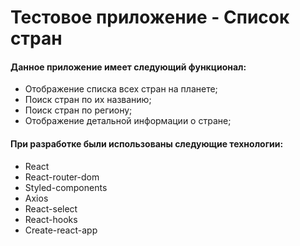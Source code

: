 # Тестовое приложение - Список стран

#### Данное приложение имеет следующий функционал:
* Отображение списка всех стран на планете;
* Поиск стран по их названию;
* Поиск стран по региону;
* Отображение детальной информации о стране;

#### При разработке были использованы следующие технологии:
* React
* React-router-dom
* Styled-components
* Axios
* React-select
* React-hooks
* Create-react-app